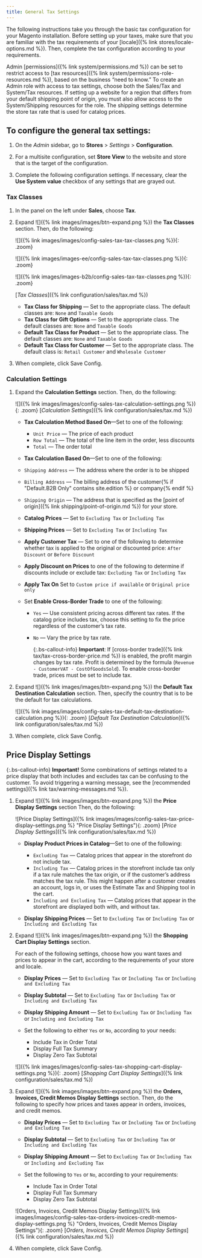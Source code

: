 ```yaml
---
title: General Tax Settings
---
```


The following instructions take you through the basic tax configuration for your Magento installation. Before setting up your taxes, make sure that you are familiar with the tax requirements of your [locale]({% link stores/locale-options.md %}). Then, complete the tax configuration according to your requirements.

Admin [permissions]({% link system/permissions.md %}) can be set to restrict access to [tax resources]({% link system/permissions-role-resources.md %}), based on the business “need to know.” To create an Admin role with access to tax settings, choose both the Sales/Tax and System/Tax resources. If setting up a website for a region that differs from your default shipping point of origin, you must also allow access to the System/Shipping resources for the role. The shipping settings determine the store tax rate that is used for catalog prices.

## To configure the general tax settings:

1. On the _Admin_ sidebar, go to **Stores** > _Settings_ > **Configuration**.

1. For a multisite configuration, set **Store View** to the website and store that is the target of the configuration.

1. Complete the following configuration settings. If necessary, clear the **Use System value** checkbox of any settings that are grayed out.

### Tax Classes

1. In the panel on the left under **Sales**, choose **Tax**.

1. Expand ![]({% link images/images/btn-expand.png %}) the **Tax Classes** section. Then, do the following:

    <!--{% if "Default.CE Only" contains site.edition %}-->
    ![]({% link images/images/config-sales-tax-tax-classes.png %}){: .zoom}
    <!--{% endif %}-->
    <!--{% if "Default.EE Only" contains site.edition %}-->
    ![]({% link images/images-ee/config-sales-tax-tax-classes.png %}){: .zoom}
    <!--{% endif %}-->
    <!--{% if "Default.B2B Only" contains site.edition %}-->
    ![]({% link images/images-b2b/config-sales-tax-tax-classes.png %}){: .zoom}
    <!--{% endif %}-->
    [_Tax Classes_]({% link configuration/sales/tax.md %})

    - **Tax Class for Shipping** — Set to the appropriate class. The default classes are: `None` and `Taxable Goods`
    <!--{% if "Default.EE Only" contains site.edition %}-->
    - **Tax Class for Gift Options** — Set to the appropriate class. The default classes are: `None` and `Taxable Goods`
    <!--{% endif %}-->
    - **Default Tax Class for Product** — Set to the appropriate class. The default classes are: `None` and `Taxable Goods`
    - **Default Tax Class for Customer** — Set to the appropriate class. The default class is: `Retail Customer` and `Wholesale Customer`

1. When complete, click <span class="btn">Save Config</span>.

### Calculation Settings

1. Expand the **Calculation Settings** section. Then, do the following:

    ![]({% link images/images/config-sales-tax-calculation-settings.png %}){: .zoom}
    [_Calculation Settings_]({% link configuration/sales/tax.md %})

    - **Tax Calculation Method Based On**—Set to one of the following:
      - `Unit Price` — The price of each product
      - `Row Total` — The total of the line item in the order, less discounts
      - `Total` — The order total

    -  **Tax Calculation Based On**—Set to one of the following:
      - `Shipping Address` — The address where the order is to be shipped
      - `Billing Address` — The billing address of the customer{% if "Default.B2B Only" contains site.edition %} or company{% endif %}
      - `Shipping Origin` — The address that is specified as the [point of origin]({% link shipping/point-of-origin.md %}) for your store.

    - **Catalog Prices** — Set to `Excluding Tax` or `Including Tax`
    - **Shipping Prices** — Set to `Excluding Tax` or `Including Tax`
    - **Apply Customer Tax** — Set to one of the following to determine whether tax is applied to the original or discounted price: `After Discount` or `Before Discount`
    - **Apply Discount on Prices** to one of the following to determine if discounts include or exclude tax: `Excluding Tax` or `Including Tax`
    - **Apply Tax On** Set to `Custom price if available` or `Original price only`
    - Set **Enable Cross-Border Trade** to one of the following:
      - `Yes` — Use consistent pricing across different tax rates. If the catalog price includes tax, choose this setting to fix the price regardless of the customer’s tax rate.
      - `No` — Vary the price by tax rate.

        {:.bs-callout-info}
        **Important**:
        If [cross-border trade]({% link tax/tax-cross-border-price.md %}) is enabled, the profit margin changes by tax rate. Profit is determined by the formula (`Revenue - CustomerVAT - CostOfGoodsSold`). To enable cross-border trade, prices must be set to include tax.

1. Expand ![]({% link images/images/btn-expand.png %}) the **Default Tax Destination Calculation** section. Then, specify the country that is to be the default for tax calculations.

    ![]({% link images/images/config-sales-tax-default-tax-destination-calculation.png %}){: .zoom}
    [_Default Tax Destination Calculation_]({% link configuration/sales/tax.md %})

1. When complete, click <span class="btn">Save Config</span>.

## Price Display Settings

{:.bs-callout-info}
**Important!**
Some combinations of settings related to a price display that both includes and excludes tax can be confusing to the customer. To avoid triggering a warning message, see the [recommended settings]({% link tax/warning-messages.md %}).

1. Expand ![]({% link images/images/btn-expand.png %}) the **Price Display Settings** section Then, do the following:

    ![Price Display Settings]({% link images/images/config-sales-tax-price-display-settings.png %} "Price Display Settings"){: .zoom}
    [_Price Display Settings_]({% link configuration/sales/tax.md %})

    - **Display Product Prices in Catalog**—Set to one of the following:

        - `Excluding Tax` — Catalog prices that appear in the storefront do not include tax.
        - `Including Tax` — Catalog prices in the storefront include tax only if a tax rule matches the tax origin, or if the customer’s address matches the tax rule. This might happen after a customer creates an account, logs in, or uses the Estimate Tax and Shipping tool in the cart.
        - `Including and Excluding Tax` — Catalog prices that appear in the storefront are displayed both with, and without tax.

    - **Display Shipping Prices** — Set to `Excluding Tax` or `Including Tax` or `Including and Excluding Tax`

1. Expand ![]({% link images/images/btn-expand.png %}) the **Shopping Cart Display Settings** section.

    For each of the following settings, choose how you want taxes and prices to appear in the cart, according to the requirements of your store and locale.

    - **Display Prices** — Set to `Excluding Tax` or `Including Tax` or `Including and Excluding Tax`

    - **Display Subtotal** — Set to `Excluding Tax` or `Including Tax` or `Including and Excluding Tax`

    - **Display Shipping Amount** — Set to `Excluding Tax` or `Including Tax` or `Including and Excluding Tax`

    - Set the following to either `Yes` or `No`, according to your needs:
        - Include Tax in Order Total
        - Display Full Tax Summary
        - Display Zero Tax Subtotal

    ![]({% link images/images/config-sales-tax-shopping-cart-display-settings.png %}){: .zoom}
    [_Shopping Cart Display Settings_]({% link configuration/sales/tax.md %})

1. Expand ![]({% link images/images/btn-expand.png %}) the **Orders, Invoices, Credit Memos Display Settings** section. Then, do the following to specify how prices and taxes appear in orders, invoices, and credit memos.

    - **Display Prices** — Set to `Excluding Tax` or `Including Tax` or `Including and Excluding Tax`

    - **Display Subtotal** — Set to `Excluding Tax` or `Including Tax` or `Including and Excluding Tax`

    - **Display Shipping Amount** — Set to `Excluding Tax` or `Including Tax` or `Including and Excluding Tax`

    - Set the following to `Yes` or `No`, according to your requirements:
        - Include Tax in Order Total
        - Display Full Tax Summary
        - Display Zero Tax Subtotal

    ![Orders, Invoices, Credit Memos Display Settings]({% link images/images/config-sales-tax-orders-invoices-credit-memos-display-settings.png %} "Orders, Invoices, Credit Memos Display Settings"){: .zoom}
    [_Orders, Invoices, Credit Memos Display Settings_]({% link configuration/sales/tax.md %})

1. When complete, click <span class="btn">Save Config</span>.
